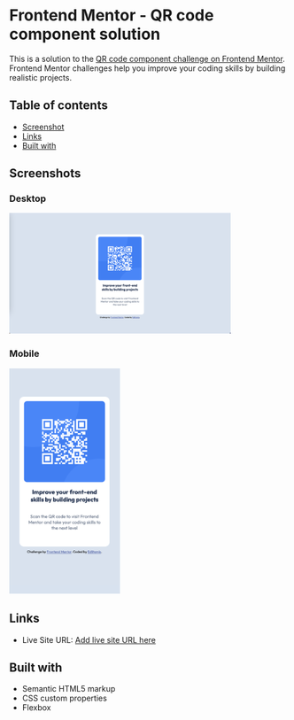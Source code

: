 # Frontend Mentor - QR code component solution

This is a solution to the [QR code component challenge on Frontend Mentor](https://www.frontendmentor.io/challenges/qr-code-component-iux_sIO_H). Frontend Mentor challenges help you improve your coding skills by building realistic projects. 

## Table of contents

- [Screenshot](#screenshots)
- [Links](#links)
- [Built with](#built-with)


## Screenshots
### Desktop 
<img src="./images/screenshot_solution_desktop.png" alt="desktop solution screenshot" width="400px"/>

### Mobile
<img src="./images/screenshot_solution_mobile.png" alt="mobilde solution screenshot" width="200px"/>

## Links

- Live Site URL: [Add live site URL here](https://your-live-site-url.com)

## Built with

- Semantic HTML5 markup
- CSS custom properties
- Flexbox
